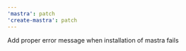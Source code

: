 ```yaml
---
'mastra': patch
'create-mastra': patch
---
```


Add proper error message when installation of mastra fails

